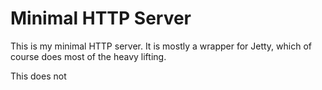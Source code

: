 # Minimal HTTP Server

This is my minimal HTTP server. It is mostly a wrapper for Jetty, which of course does most of the heavy lifting.

This does not